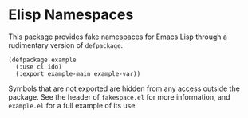 Elisp Namespaces
================

This package provides fake namespaces for Emacs Lisp through a
rudimentary version of `defpackage`.

    (defpackage example
      (:use cl ido)
      (:export example-main example-var))

Symbols that are not exported are hidden from any access outside the
package. See the header of `fakespace.el` for more information, and
`example.el` for a full example of its use.
